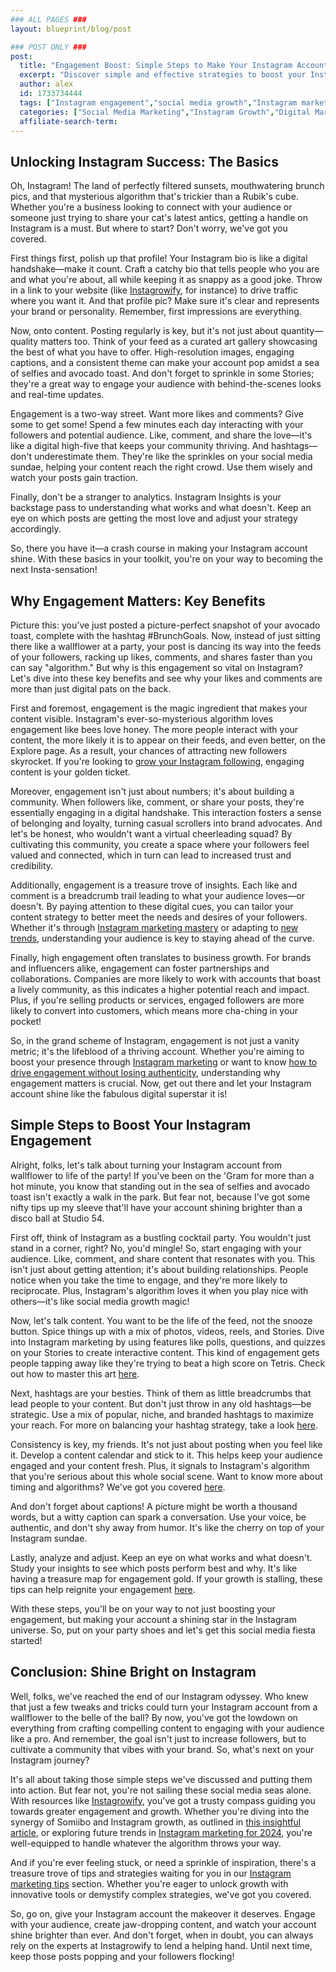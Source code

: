 ```yaml
---
### ALL PAGES ###
layout: blueprint/blog/post

### POST ONLY ###
post:
  title: "Engagement Boost: Simple Steps to Make Your Instagram Account Shine"
  excerpt: "Discover simple and effective strategies to boost your Instagram engagement and make your account stand out with these expert tips."
  author: alex
  id: 1733734444
  tags: ["Instagram engagement","social media growth","Instagram marketing","increase followers"]
  categories: ["Social Media Marketing","Instagram Growth","Digital Marketing"]
  affiliate-search-term: 
---
```


## Unlocking Instagram Success: The Basics

Oh, Instagram! The land of perfectly filtered sunsets, mouthwatering brunch pics, and that mysterious algorithm that's trickier than a Rubik's cube. Whether you're a business looking to connect with your audience or someone just trying to share your cat's latest antics, getting a handle on Instagram is a must. But where to start? Don't worry, we've got you covered.

First things first, polish up that profile! Your Instagram bio is like a digital handshake—make it count. Craft a catchy bio that tells people who you are and what you're about, all while keeping it as snappy as a good joke. Throw in a link to your website (like [Instagrowify](https://instagrowify.com), for instance) to drive traffic where you want it. And that profile pic? Make sure it's clear and represents your brand or personality. Remember, first impressions are everything.

Now, onto content. Posting regularly is key, but it's not just about quantity—quality matters too. Think of your feed as a curated art gallery showcasing the best of what you have to offer. High-resolution images, engaging captions, and a consistent theme can make your account pop amidst a sea of selfies and avocado toast. And don't forget to sprinkle in some Stories; they're a great way to engage your audience with behind-the-scenes looks and real-time updates.

Engagement is a two-way street. Want more likes and comments? Give some to get some! Spend a few minutes each day interacting with your followers and potential audience. Like, comment, and share the love—it's like a digital high-five that keeps your community thriving. And hashtags—don't underestimate them. They're like the sprinkles on your social media sundae, helping your content reach the right crowd. Use them wisely and watch your posts gain traction.

Finally, don't be a stranger to analytics. Instagram Insights is your backstage pass to understanding what works and what doesn't. Keep an eye on which posts are getting the most love and adjust your strategy accordingly. 

So, there you have it—a crash course in making your Instagram account shine. With these basics in your toolkit, you're on your way to becoming the next Insta-sensation!

## Why Engagement Matters: Key Benefits

Picture this: you've just posted a picture-perfect snapshot of your avocado toast, complete with the hashtag #BrunchGoals. Now, instead of just sitting there like a wallflower at a party, your post is dancing its way into the feeds of your followers, racking up likes, comments, and shares faster than you can say "algorithm." But why is this engagement so vital on Instagram? Let's dive into these key benefits and see why your likes and comments are more than just digital pats on the back.

First and foremost, engagement is the magic ingredient that makes your content visible. Instagram's ever-so-mysterious algorithm loves engagement like bees love honey. The more people interact with your content, the more likely it is to appear on their feeds, and even better, on the Explore page. As a result, your chances of attracting new followers skyrocket. If you're looking to [grow your Instagram following](https://blog.hootsuite.com/how-to-get-more-instagram-followers/), engaging content is your golden ticket.

Moreover, engagement isn't just about numbers; it's about building a community. When followers like, comment, or share your posts, they're essentially engaging in a digital handshake. This interaction fosters a sense of belonging and loyalty, turning casual scrollers into brand advocates. And let's be honest, who wouldn't want a virtual cheerleading squad? By cultivating this community, you create a space where your followers feel valued and connected, which in turn can lead to increased trust and credibility.



Additionally, engagement is a treasure trove of insights. Each like and comment is a breadcrumb trail leading to what your audience loves—or doesn't. By paying attention to these digital cues, you can tailor your content strategy to better meet the needs and desires of your followers. Whether it's through [Instagram marketing mastery](https://instagrowify.com/blog/instagram-marketing-mastery-from-basics-to-advanced-techniques) or adapting to [new trends](https://instagrowify.com/blog/instagram-marketing-in-2024-adapting-to-new-trends), understanding your audience is key to staying ahead of the curve.

Finally, high engagement often translates to business growth. For brands and influencers alike, engagement can foster partnerships and collaborations. Companies are more likely to work with accounts that boast a lively community, as this indicates a higher potential reach and impact. Plus, if you're selling products or services, engaged followers are more likely to convert into customers, which means more cha-ching in your pocket!

So, in the grand scheme of Instagram, engagement is not just a vanity metric; it's the lifeblood of a thriving account. Whether you're aiming to boost your presence through [Instagram marketing](https://www.buffer.com/library/instagram-marketing/) or want to know [how to drive engagement without losing authenticity](https://instagrowify.com/blog/how-to-drive-engagement-on-instagram-without-losing-authenticity), understanding why engagement matters is crucial. Now, get out there and let your Instagram account shine like the fabulous digital superstar it is!

## Simple Steps to Boost Your Instagram Engagement

Alright, folks, let's talk about turning your Instagram account from wallflower to life of the party! If you've been on the 'Gram for more than a hot minute, you know that standing out in the sea of selfies and avocado toast isn't exactly a walk in the park. But fear not, because I've got some nifty tips up my sleeve that'll have your account shining brighter than a disco ball at Studio 54.

First off, think of Instagram as a bustling cocktail party. You wouldn't just stand in a corner, right? No, you'd mingle! So, start engaging with your audience. Like, comment, and share content that resonates with you. This isn't just about getting attention; it's about building relationships. People notice when you take the time to engage, and they're more likely to reciprocate. Plus, Instagram's algorithm loves it when you play nice with others—it's like social media growth magic!

Now, let's talk content. You want to be the life of the feed, not the snooze button. Spice things up with a mix of photos, videos, reels, and Stories. Dive into Instagram marketing by using features like polls, questions, and quizzes on your Stories to create interactive content. This kind of engagement gets people tapping away like they're trying to beat a high score on Tetris. Check out how to master this art [here](https://instagrowify.com/blog/mastering-instagram-beyond-likes-and-follows).

Next, hashtags are your besties. Think of them as little breadcrumbs that lead people to your content. But don't just throw in any old hashtags—be strategic. Use a mix of popular, niche, and branded hashtags to maximize your reach. For more on balancing your hashtag strategy, take a look [here](https://instagrowify.com/blog/instagram-growth-balancing-bots-and-real-engagement).

Consistency is key, my friends. It's not just about posting when you feel like it. Develop a content calendar and stick to it. This helps keep your audience engaged and your content fresh. Plus, it signals to Instagram's algorithm that you're serious about this whole social scene. Want to know more about timing and algorithms? We've got you covered [here](https://instagrowify.com/blog/understanding-instagram-algorithms-how-they-impact-your-growth-strategy).

And don't forget about captions! A picture might be worth a thousand words, but a witty caption can spark a conversation. Use your voice, be authentic, and don't shy away from humor. It's like the cherry on top of your Instagram sundae.



Lastly, analyze and adjust. Keep an eye on what works and what doesn't. Study your insights to see which posts perform best and why. It's like having a treasure map for engagement gold. If your growth is stalling, these tips can help reignite your engagement [here](https://instagrowify.com/blog/is-your-instagram-growth-stalled-tips-to-reignite-engagement).

With these steps, you'll be on your way to not just boosting your engagement, but making your account a shining star in the Instagram universe. So, put on your party shoes and let's get this social media fiesta started!

## Conclusion: Shine Bright on Instagram

Well, folks, we've reached the end of our Instagram odyssey. Who knew that just a few tweaks and tricks could turn your Instagram account from a wallflower to the belle of the ball? By now, you've got the lowdown on everything from crafting compelling content to engaging with your audience like a pro. And remember, the goal isn't just to increase followers, but to cultivate a community that vibes with your brand. So, what's next on your Instagram journey?

It's all about taking those simple steps we've discussed and putting them into action. But fear not, you're not sailing these social media seas alone. With resources like [Instagrowify](https://instagrowify.com), you've got a trusty compass guiding you towards greater engagement and growth. Whether you're diving into the synergy of Somiibo and Instagram growth, as outlined in [this insightful article](https://instagrowify.com/blog/somiibo-and-instagram-growth-analyzing-the-synergy), or exploring future trends in [Instagram marketing for 2024](https://instagrowify.com/blog/exploring-the-future-of-instagram-marketing-trends-and-predictions-for-2024), you're well-equipped to handle whatever the algorithm throws your way.

And if you're ever feeling stuck, or need a sprinkle of inspiration, there's a treasure trove of tips and strategies waiting for you in our [Instagram marketing tips](https://instagrowify.com/blog/instagram-marketing-tips-for-authentic-and-sustainable-growth) section. Whether you're eager to unlock growth with innovative tools or demystify complex strategies, we've got you covered.

So, go on, give your Instagram account the makeover it deserves. Engage with your audience, create jaw-dropping content, and watch your account shine brighter than ever. And don't forget, when in doubt, you can always rely on the experts at Instagrowify to lend a helping hand. Until next time, keep those posts popping and your followers flocking!
